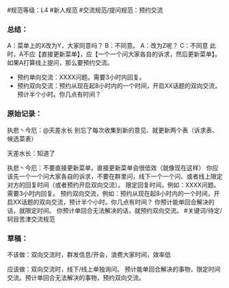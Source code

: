 #规范等级：L4 
#新人规范
#交流规范/提问规范：预约交流
### 总结：
A：菜单上的X改为Y，大家同意吗？
B：不同意。
A：改为Z呢？
C：不同意
此时，A不应【直接更新菜单】，应【一个一个问大家各自的诉求，然后更新菜单】。如果A打算线上提问，那么要预约交流。
- 预约单向交流：XXXX问题。需要3小时内回复。
- 预约双向交流：预约从现在起8小时内的一个时间，开启XX话题的双向交流，预计半个小时。你几点有时间？

### 原始记录：
执悲丶今厄：@天差水长 别忘了每次收集到新的意见、就更新两个表（诉求表、候选菜表）

天差水长：知道了

执悲丶今厄：不要直接更新菜单。直接更新菜单会很低效（就像现在这样）
你应该先一个一个问大家各自的诉求，不要在群里问，线下一个一个问、或者线上限定对方的回复时间（或者预约开启双向交流）。
限定回复时间，例如：XXXX问题。需要3小时内回复。
预约双向交流，例如：预约从现在起8小时内的一个时间，开启XX话题的双向交流，预计半个小时。你几点有时间？
你预计能单回合解决的话，就限定时间。
你预计单回合无法解决的话，就预约双向交流。
#关键词/待定/轲目苦津交流规范


### 草稿：
不该做：双向交流时，群发信息/开会，浪费大家时间，效率低

应该做：双向交流时，线下/线上单独询问。
预计能单回合解决的事物，限定时间交流。预计单回合无法解决的事物，预约双向交流。


